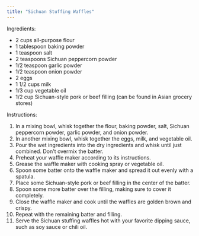 ```yaml
---
title: "Sichuan Stuffing Waffles"
---
```

Ingredients:


* 2 cups all-purpose flour
* 1 tablespoon baking powder
* 1 teaspoon salt
* 2 teaspoons Sichuan peppercorn powder
* 1/2 teaspoon garlic powder
* 1/2 teaspoon onion powder
* 2 eggs
* 1 1/2 cups milk
* 1/3 cup vegetable oil
* 1/2 cup Sichuan-style pork or beef filling (can be found in Asian grocery stores)

Instructions:

1.  In a mixing bowl, whisk together the flour, baking powder, salt, Sichuan peppercorn powder, garlic powder, and onion powder.
2.  In another mixing bowl, whisk together the eggs, milk, and vegetable oil.
3. Pour the wet ingredients into the dry ingredients and whisk until just combined. Don't overmix the batter.
4.  Preheat your waffle maker according to its instructions.
5.  Grease the waffle maker with cooking spray or vegetable oil.
6.  Spoon some batter onto the waffle maker and spread it out evenly with a spatula.
7.  Place some Sichuan-style pork or beef filling in the center of the batter.
8.  Spoon some more batter over the filling, making sure to cover it completely.
9.  Close the waffle maker and cook until the waffles are golden brown and crispy.
10. Repeat with the remaining batter and filling.
11. Serve the Sichuan stuffing waffles hot with your favorite dipping sauce, such as soy sauce or chili oil.
